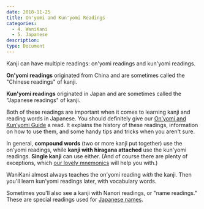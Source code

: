 ```yaml
---
date: 2018-11-25
title: On'yomi and Kun'yomi Readings
categories:
  - 4. WaniKani
  - 5. Japanese
description:
type: Document
---
```


Kanji can have multiple readings: on'yomi readings and kun'yomi readings.

**On'yomi readings** originated from China and are sometimes called the "Chinese readings" of kanji.

**Kun'yomi readings** originated in Japan and are sometimes called the "Japanese readings" of kanji.

Both of these readings are important when it comes to learning kanji and reading words in Japanese. You should definitely give our [On’yomi and Kun’yomi Guide](https://www.tofugu.com/japanese/onyomi-kunyomi/) a read. It explains the history of these readings, information on how to use them, and some handy tips and tricks when you aren't sure.

In general, **compound words** (two or more kanji put together) use the on'yomi readings, while **kanji with hiragana attached** use the kun'yomi readings. **Single kanji** can use either. (And of course there are plenty of exceptions, which [our lovely mnemonics](#) will help you with.)

WaniKani almost always teaches the on'yomi reading _with_ the kanji. Then you'll learn kun'yomi readings later, with vocabulary words.

Sometimes you'll also see a kanji with Nanori readings, or "name readings." These are special readings used for [Japanese names](https://www.tofugu.com/japan/history-of-japanese-names/).
